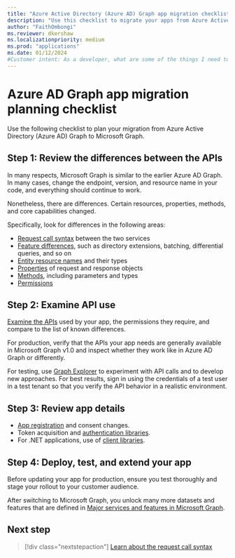 ```yaml
---
title: "Azure Active Directory (Azure AD) Graph app migration checklist"
description: "Use this checklist to migrate your apps from Azure Active Directory (Azure AD) Graph to Microsoft Graph."
author: "FaithOmbongi"
ms.reviewer: dkershaw
ms.localizationpriority: medium
ms.prod: "applications"
ms.date: 01/12/2024
#Customer intent: As a developer, what are some of the things I need to consider when migrating my app from Azure AD Graph to Microsoft Graph?
---
```


# Azure AD Graph app migration planning checklist

Use the following checklist to plan your migration from Azure Active Directory (Azure AD) Graph to Microsoft Graph.

## Step 1: Review the differences between the APIs

In many respects, Microsoft Graph is similar to the earlier Azure AD Graph. In many cases, change the endpoint, version, and resource name in your code, and everything should continue to work.

Nonetheless, there are differences. Certain resources, properties, methods, and core capabilities changed.

Specifically, look for differences in the following areas:

- [Request call syntax](migrate-azure-ad-graph-request-differences.md) between the two services
- [Feature differences](migrate-azure-ad-graph-feature-differences.md), such as directory extensions, batching, differential queries, and so on
- [Entity resource names](migrate-azure-ad-graph-resource-differences.md) and their types
- [Properties](migrate-azure-ad-graph-property-differences.md) of request and response objects
- [Methods](migrate-azure-ad-graph-method-differences.md), including parameters and types
- [Permissions](migrate-azure-ad-graph-permissions-differences.md)

## Step 2: Examine API use

[Examine the APIs](migrate-azure-ad-graph-audit-api-use.md) used by your app, the permissions they require, and compare to the list of known differences.  

For production, verify that the APIs your app needs are generally available in Microsoft Graph v1.0 and inspect whether they work like in Azure AD Graph or differently.

For testing, use [Graph Explorer](https://aka.ms/ge) to experiment with API calls and to develop new approaches. For best results, sign in using the credentials of a test user in a test tenant so that you verify the API behavior in a realistic environment.

## Step 3: Review app details

- [App registration](migrate-azure-ad-graph-app-registration.md) and consent changes.
- Token acquisition and [authentication libraries](migrate-azure-ad-graph-authentication-library.md).
- For .NET applications, use of [client libraries](migrate-azure-ad-graph-client-libraries.md).

## Step 4: Deploy, test, and extend your app

Before updating your app for production, ensure you test thoroughly and stage your rollout to your customer audience.

After switching to Microsoft Graph, you unlock many more datasets and features that are defined in [Major services and features in Microsoft Graph](./overview-major-services.md).

## Next step

> [!div class="nextstepaction"]
> [Learn about the request call syntax](migrate-azure-ad-graph-request-differences.md)
